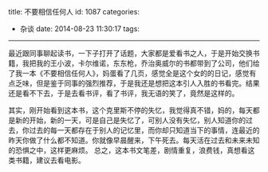 title: 不要相信任何人
id: 1087
categories:
  - 杂谈
date: 2014-08-23 11:30:17
tags:
---

最近跟同事聊起读书，一下子打开了话题，大家都是爱看书之人，于是开始交换书籍，我把我的王小波，卡尔维诺，东东枪，乔治奥威尔的书都带到了公司，他们给了我一本《不要相信任何人》，妈蛋看了几页，感觉全是这个女的的日记，感觉有点乏味，但是鉴于同事的强烈推荐，于是我还是想把这本引人入胜的书看完。结果还是看不下去，于是去看书评，看了书评，我无语的笑了，竟然是这样的。

其实，刚开始看到这本书，这个克里斯不停的失忆，我觉得真不错，妈的，每天都是新的开始，新的一天，可是自己是失忆了，可别人没有失忆，别人知道你的过去，你过去的每一天都存在于别人的记忆里，而你却只知道当下的事情，连最近的昨天你做了什么都不知道。你就像早晨醒来，下午死去。每天活在过去和未来未知的恐惧之中，这样更麻烦。
总之，这本书文笔差，剧情重复，浪费钱，真想看这类书籍，建议去看电影。